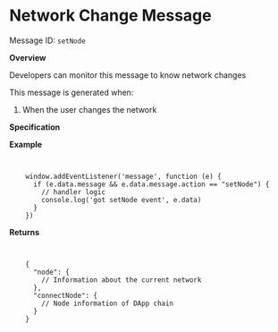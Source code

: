 # Network Change Message

Message ID: `setNode`

**Overview**

Developers can monitor this message to know network changes 

This message is generated when:

  1. When the user changes the network




**Specification**

**Example**

```shell
    
    
    window.addEventListener('message', function (e) {
      if (e.data.message && e.data.message.action == "setNode") {
        // handler logic
        console.log('got setNode event', e.data)
      }
    })
```
**Returns**

```shell
    
    
    {
      "node": {
        // Information about the current network
      },
      "connectNode": {
        // Node information of DApp chain
      }
    }
```